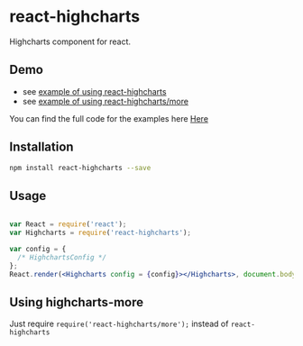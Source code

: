 react-highcharts
================
Highcharts component for react.

## Demo
* see [example of using react-highcharts](http://kirjs.github.io/react-highcharts/)
* see [example of using react-highcharts/more](http://kirjs.github.io/react-highcharts/more.html)

You can find the full code for the examples here [Here](https://github.com/kirjs/react-highcharts/tree/master/demo
)
## Installation
```bash
npm install react-highcharts --save
```

## Usage

```jsx

var React = require('react');
var Highcharts = require('react-highcharts');

var config = {
  /* HighchartsConfig */
};
React.render(<Highcharts config = {config}></Highcharts>, document.body);

```

## Using highcharts-more
Just require `require('react-highcharts/more');` instead of `react-highcharts`
